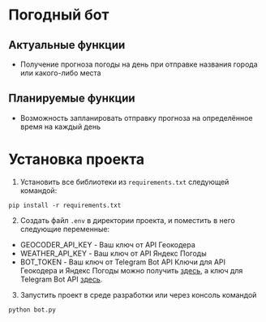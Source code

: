 # Погодный бот
## Актуальные функции
* Получение прогноза погоды на день при отправке названия города или какого-либо места
## Планируемые функции
* Возможность запланировать отправку прогноза на определённое время на каждый день
# Установка проекта
1. Установить все библиотеки из `requirements.txt` следующей командой:
```
pip install -r requirements.txt
```
2. Создать файл `.env` в директории проекта, и поместить в него следующие переменные:
  * GEOCODER_API_KEY - Ваш ключ от API Геокодера
  * WEATHER_API_KEY - Ваш ключ от API Яндекс Погоды
  * BOT_TOKEN - Ваш ключ от Telegram Bot API
  Ключи для API Геокодера и Яндекс Погоды можно получить [здесь](https://developer.tech.yandex.ru/services), а ключ для Telegram Bot API [здесь](https://t.me/BotFather).
3. Запустить проект в среде разработки или через консоль командой
```
python bot.py
```
